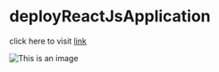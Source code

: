 # deployReactJsApplication

click here to visit [link](https://akshanshchauhan.github.io/deployReactJsApplication/)

![This is an image](https://static.toiimg.com/photo/77995321.cms)
